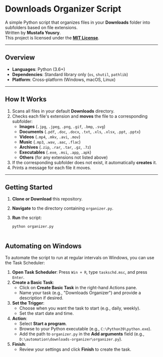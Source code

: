 # Downloads Organizer Script

A simple Python script that organizes files in your **Downloads** folder into subfolders based on file extensions.  
Written by **Mustafa Yousry**.  
This project is licensed under the **[MIT License](LICENSE)**.

---

## Overview

- **Languages**: Python (3.6+)
- **Dependencies**: Standard library only (`os`, `shutil`, `pathlib`)
- **Platform**: Cross-platform (Windows, macOS, Linux)

---

## How It Works

1. Scans all files in your default **Downloads** directory.
2. Checks each file's extension and **moves** the file to a corresponding subfolder:
   - **Images** (`.jpg`, `.jpeg`, `.png`, `.gif`, `.bmp`, `.svg`)
   - **Documents** (`.pdf`, `.doc`, `.docx`, `.txt`, `.xls`, `.xlsx`, `.ppt`, `.pptx`)
   - **Videos** (`.mp4`, `.mkv`, `.avi`, `.mov`)
   - **Music** (`.mp3`, `.wav`, `.aac`, `.flac`)
   - **Archives** (`.zip`, `.rar`, `.tar`, `.gz`, `.7z`)
   - **Executables** (`.exe`, `.msi`, `.app`, `.apk`)
   - **Others** (for any extensions not listed above)
3. If the corresponding subfolder does not exist, it automatically **creates** it.
4. Prints a message for each file it moves.

---

## Getting Started

1. **Clone or Download** this repository.
2. **Navigate** to the directory containing `organizer.py`.
3. **Run** the script:

   ```bash
   python organizer.py



## Automating on Windows

To automate the script to run at regular intervals on Windows, you can use the Task Scheduler:

1. **Open Task Scheduler**: Press `Win + R`, type `taskschd.msc`, and press `Enter`.
2. **Create a Basic Task**:
    - Click on **Create Basic Task** in the right-hand Actions pane.
    - Name your task (e.g., "Downloads Organizer") and provide a description if desired.
3. **Set the Trigger**:
    - Choose when you want the task to start (e.g., daily, weekly).
    - Set the start date and time.
4. **Action**:
    - Select **Start a program**.
    - Browse to your Python executable (e.g., `C:\Python39\python.exe`).
    - Add the path to `organizer.py` in the **Add arguments** field (e.g., `D:\automation\downloads-organizer\organizer.py`).
5. **Finish**:
    - Review your settings and click **Finish** to create the task.
